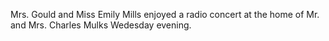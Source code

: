 Mrs. Gould and Miss Emily Mills enjoyed a radio concert at the home of Mr. and Mrs. Charles Mulks Wedesday evening. 